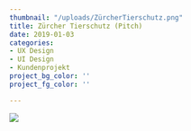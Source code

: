```yaml
---
thumbnail: "/uploads/ZürcherTierschutz.png"
title: Zürcher Tierschutz (Pitch)
date: 2019-01-03
categories:
- UX Design
- UI Design
- Kundenprojekt
project_bg_color: ''
project_fg_color: ''

---
```

![](/uploads/ZürcherTierschutz.png)